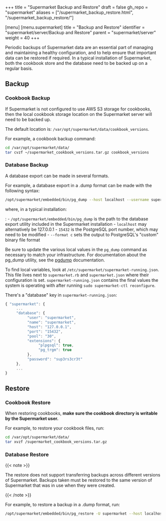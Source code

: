 +++
title = "Supermarket Backup and Restore"
draft = false
gh_repo = "supermarket"
aliases = ["/supermarket_backup_restore.html", "/supermarket_backup_restore/"]

[menu]
  [menu.supermarket]
    title = "Backup and Restore"
    identifier = "supermarket/server/Backup and Restore"
    parent = "supermarket/server"
    weight = 40
+++

Periodic backups of Supermarket data are an essential part of managing and maintaining a healthy configuration, and to help ensure that important data can be restored if required. In a typical installation of Supermarket, both the cookbook store and the database need to be backed up on a regular basis.

## Backup

### Cookbook Backup

If Supermarket is not configured to use AWS S3 storage for cookbooks, then the local cookbook storage location on the Supermarket server will need to be backed up.

The default location is: `/var/opt/supermarket/data/cookbook_versions`.

For example, a cookbook backup command:

```bash
cd /var/opt/supermarket/data/
tar cvzf ~/supermarket_cookbook_versions.tar.gz cookbook_versions
```

### Database Backup

A database export can be made in several formats.

For example, a database export in a .dump format can be made with the following syntax:

```bash
/opt/supermarket/embedded/bin/pg_dump --host localhost --username supermarket --dbname supermarket --port 15432 --format c --blobs --verbose --file ~/supermarket_database_backup.dump
```

where, in a typical installation:

:   - `/opt/supermarket/embedded/bin/pg_dump` is the path to the database export utility included in the Supermarket installation
    - `localhost` may alternatively be 127.0.0.1
    - `15432` is the PostgreSQL port number, which may need to be modified
    - `--format c` sets the output to PostgreSQL's "custom" binary file format

Be sure to update the various local values in the `pg_dump` command as necessary to match your infrastructure. For documentation about the pg_dump utility, see the [pgdump](https://www.postgresql.org/docs/9.3/app-pgdump.html) documentation.

To find local variables, look at `/etc/supermarket/supermarket-running.json`. This file lives next to `supermarket.rb` and `supermarket.json` where their configuration is set. `supermarket-running.json` contains the final values the system is operating with after running `sudo supermarket-ctl reconfigure`.

There's a "database" key in `supermarket-running.json`:

```javascript
{ "supermarket": {
     ...
     "database": {
          "user": "supermarket",
          "name": "supermarket",
          "host": "127.0.0.1",
          "port": "15432",
          "pool": "30",
          "extensions": {
               "plpgsql": true,
               "pg_trgm": true
          },
          "password": "sup3rs3cr3t"
     },
     ...
}
```

## Restore

### Cookbook Restore

When restoring cookbooks, **make sure the cookbook directory is writable by the Supermarket user.**

For example, to restore your cookbook files, run:

```bash
cd /var/opt/supermarket/data/
tar xvzf /supermarket_cookbook_versions.tar.gz
```

### Database Restore

{{< note >}}

The restore does not support transferring backups across different versions of Supermarket. Backups taken must be restored to the same version of Supermarket that was in use when they were created.

{{< /note >}}

For example, to restore a backup in a .dump format, run:

```bash
/opt/supermarket/embedded/bin/pg_restore -U supermarket --host localhost --port 15432 --clean --no-acl --no-owner --dbname supermarket --verbose supermarket_database_backup.dump
```
